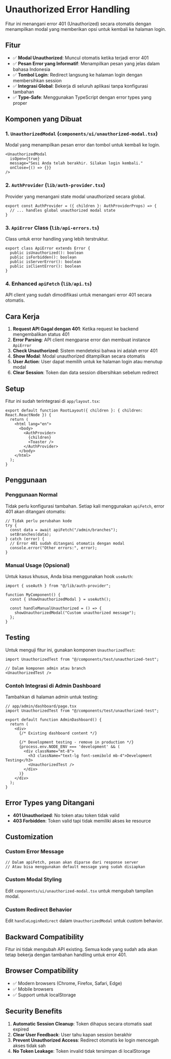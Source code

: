 # Unauthorized Error Handling

Fitur ini menangani error 401 (Unauthorized) secara otomatis dengan menampilkan modal yang memberikan opsi untuk kembali ke halaman login.

## Fitur

- ✅ **Modal Unauthorized**: Muncul otomatis ketika terjadi error 401
- ✅ **Pesan Error yang Informatif**: Menampilkan pesan yang jelas dalam bahasa Indonesia  
- ✅ **Tombol Login**: Redirect langsung ke halaman login dengan membersihkan session
- ✅ **Integrasi Global**: Bekerja di seluruh aplikasi tanpa konfigurasi tambahan
- ✅ **Type-Safe**: Menggunakan TypeScript dengan error types yang proper

## Komponen yang Dibuat

### 1. `UnauthorizedModal` (`components/ui/unauthorized-modal.tsx`)
Modal yang menampilkan pesan error dan tombol untuk kembali ke login.

```tsx
<UnauthorizedModal
  isOpen={true}
  message="Sesi Anda telah berakhir. Silakan login kembali."
  onClose={() => {}}
/>
```

### 2. `AuthProvider` (`lib/auth-provider.tsx`)
Provider yang menangani state modal unauthorized secara global.

```tsx
export const AuthProvider = ({ children }: AuthProviderProps) => {
  // ... handles global unauthorized modal state
}
```

### 3. `ApiError` Class (`lib/api-errors.ts`)
Class untuk error handling yang lebih terstruktur.

```tsx
export class ApiError extends Error {
  public isUnauthorized(): boolean
  public isForbidden(): boolean
  public isServerError(): boolean
  public isClientError(): boolean
}
```

### 4. Enhanced `apiFetch` (`lib/api.ts`)
API client yang sudah dimodifikasi untuk menangani error 401 secara otomatis.

## Cara Kerja

1. **Request API Gagal dengan 401**: Ketika request ke backend mengembalikan status 401
2. **Error Parsing**: API client mengparse error dan membuat instance `ApiError`
3. **Check Unauthorized**: Sistem mendeteksi bahwa ini adalah error 401
4. **Show Modal**: Modal unauthorized ditampilkan secara otomatis
5. **User Action**: User dapat memilih untuk ke halaman login atau menutup modal
6. **Clear Session**: Token dan data session dibersihkan sebelum redirect

## Setup

Fitur ini sudah terintegrasi di `app/layout.tsx`:

```tsx
export default function RootLayout({ children }: { children: React.ReactNode }) {
  return (
    <html lang="en">
      <body>
        <AuthProvider>
          {children}
          <Toaster />
        </AuthProvider>
      </body>
    </html>
  );
}
```

## Penggunaan

### Penggunaan Normal
Tidak perlu konfigurasi tambahan. Setiap kali menggunakan `apiFetch`, error 401 akan ditangani otomatis:

```tsx
// Tidak perlu perubahan kode
try {
  const data = await apiFetch("/admin/branches");
  setBranches(data);
} catch (error) {
  // Error 401 sudah ditangani otomatis dengan modal
  console.error("Other errors:", error);
}
```

### Manual Usage (Opsional)
Untuk kasus khusus, Anda bisa menggunakan hook `useAuth`:

```tsx
import { useAuth } from "@/lib/auth-provider";

function MyComponent() {
  const { showUnauthorizedModal } = useAuth();
  
  const handleManualUnauthorized = () => {
    showUnauthorizedModal("Custom unauthorized message");
  };
}
```

## Testing

Untuk menguji fitur ini, gunakan komponen `UnauthorizedTest`:

```tsx
import UnauthorizedTest from "@/components/test/unauthorized-test";

// Dalam komponen admin atau branch
<UnauthorizedTest />
```

### Contoh Integrasi di Admin Dashboard

Tambahkan di halaman admin untuk testing:

```tsx
// app/admin/dashboard/page.tsx
import UnauthorizedTest from "@/components/test/unauthorized-test";

export default function AdminDashboard() {
  return (
    <div>
      {/* Existing dashboard content */}
      
      {/* Development testing - remove in production */}
      {process.env.NODE_ENV === 'development' && (
        <div className="mt-8">
          <h3 className="text-lg font-semibold mb-4">Development Testing</h3>
          <UnauthorizedTest />
        </div>
      )}
    </div>
  );
}
```

## Error Types yang Ditangani

- **401 Unauthorized**: No token atau token tidak valid
- **403 Forbidden**: Token valid tapi tidak memiliki akses ke resource

## Customization

### Custom Error Message
```tsx
// Dalam apiFetch, pesan akan diparse dari response server
// Atau bisa menggunakan default message yang sudah disiapkan
```

### Custom Modal Styling
Edit `components/ui/unauthorized-modal.tsx` untuk mengubah tampilan modal.

### Custom Redirect Behavior
Edit `handleLoginRedirect` dalam `UnauthorizedModal` untuk custom behavior.

## Backward Compatibility

Fitur ini tidak mengubah API existing. Semua kode yang sudah ada akan tetap bekerja dengan tambahan handling untuk error 401.

## Browser Compatibility

- ✅ Modern browsers (Chrome, Firefox, Safari, Edge)
- ✅ Mobile browsers
- ✅ Support untuk localStorage

## Security Benefits

1. **Automatic Session Cleanup**: Token dihapus secara otomatis saat expired
2. **Clear User Feedback**: User tahu kapan session berakhir
3. **Prevent Unauthorized Access**: Redirect otomatis ke login mencegah akses tidak sah
4. **No Token Leakage**: Token invalid tidak tersimpan di localStorage 
